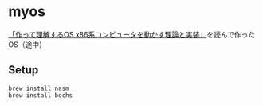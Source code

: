# myos

[「作って理解するOS x86系コンピュータを動かす理論と実装」](https://www.amazon.co.jp/gp/product/429710847X/ref=as_li_qf_asin_il_tl?ie=UTF8&tag=ymeguro-22&creative=1211&linkCode=as2&creativeASIN=429710847X&linkId=7b00e37f4f5a4690b2aff77010e027fd)を読んで作ったOS（途中）

## Setup

```
brew install nasm
brew install bochs
```